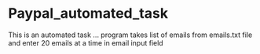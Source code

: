 # Paypal_automated_task
This is an automated task ... program takes list of emails from emails.txt file  and enter 20 emails at a time in email input field
